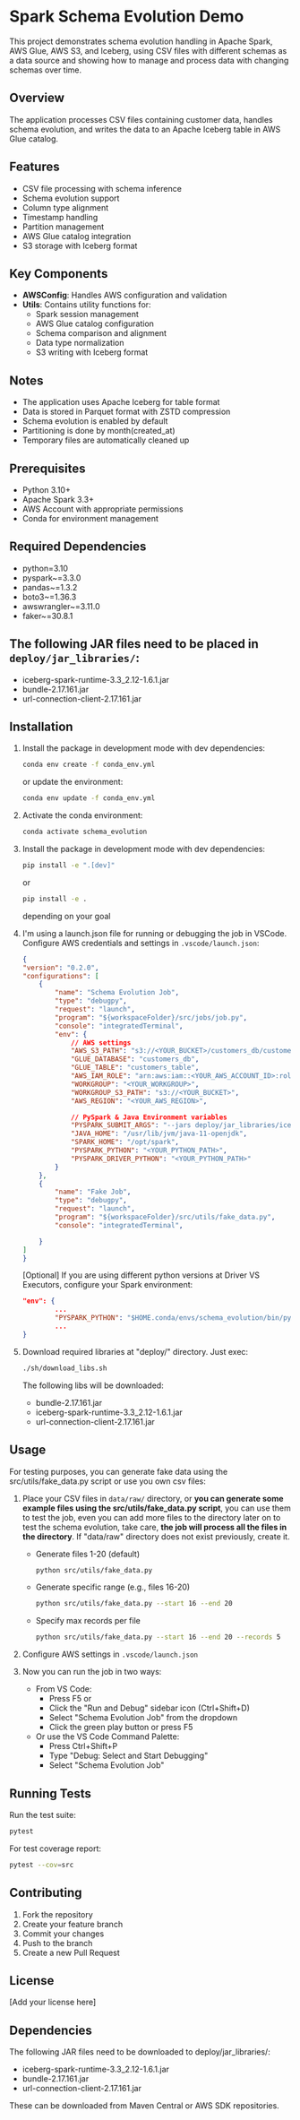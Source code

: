 # Spark Schema Evolution Demo

This project demonstrates schema evolution handling in Apache Spark, AWS Glue, AWS S3, and Iceberg, using CSV files with different schemas as a data source and showing how to manage and process data with changing schemas over time.

## Overview

The application processes CSV files containing customer data, handles schema evolution, and writes the data to an Apache Iceberg table in AWS Glue catalog.

## Features

- CSV file processing with schema inference
- Schema evolution support
- Column type alignment
- Timestamp handling
- Partition management
- AWS Glue catalog integration
- S3 storage with Iceberg format

## Key Components

- **AWSConfig**: Handles AWS configuration and validation
- **Utils**: Contains utility functions for:
  - Spark session management
  - AWS Glue catalog configuration
  - Schema comparison and alignment
  - Data type normalization
  - S3 writing with Iceberg format

## Notes

- The application uses Apache Iceberg for table format
- Data is stored in Parquet format with ZSTD compression
- Schema evolution is enabled by default
- Partitioning is done by month(created_at)
- Temporary files are automatically cleaned up  

## Prerequisites

- Python 3.10+
- Apache Spark 3.3+
- AWS Account with appropriate permissions
- Conda for environment management

## Required Dependencies

- python=3.10
- pyspark~=3.3.0
- pandas~=1.3.2
- boto3~=1.36.3
- awswrangler~=3.11.0
- faker~=30.8.1

## The following JAR files need to be placed in `deploy/jar_libraries/`:
- iceberg-spark-runtime-3.3_2.12-1.6.1.jar
- bundle-2.17.161.jar
- url-connection-client-2.17.161.jar


## Installation

1. Install the package in development mode with dev dependencies:
    ```bash
    conda env create -f conda_env.yml
    ```
    or update the environment:
    ```bash
    conda env update -f conda_env.yml
    ```

2. Activate the conda environment:
    ```bash
    conda activate schema_evolution
    ```

3. Install the package in development mode with dev dependencies:
    ```bash
    pip install -e ".[dev]" 
    ```
    or
    ```bash
    pip install -e . 
    ```
    depending on your goal

4. I'm using a launch.json file for running or debugging the job in VSCode. Configure AWS credentials and settings in `.vscode/launch.json`:

    ```json
    {
    "version": "0.2.0",
    "configurations": [
        {
            "name": "Schema Evolution Job",
            "type": "debugpy",
            "request": "launch",            
            "program": "${workspaceFolder}/src/jobs/job.py",
            "console": "integratedTerminal",
            "env": {                                
                // AWS settings
                "AWS_S3_PATH": "s3://<YOUR_BUCKET>/customers_db/customers_table",
                "GLUE_DATABASE": "customers_db",
                "GLUE_TABLE": "customers_table",
                "AWS_IAM_ROLE": "arn:aws:iam::<YOUR_AWS_ACCOUNT_ID>:role/<YOUR_AWS_ROLE>",
                "WORKGROUP": "<YOUR_WORKGROUP>",
                "WORKGROUP_S3_PATH": "s3://<YOUR_BUCKET>",
                "AWS_REGION": "<YOUR_AWS_REGION>",

                // PySpark & Java Environment variables
                "PYSPARK_SUBMIT_ARGS": "--jars deploy/jar_libraries/iceberg-spark-runtime-3.3_2.12-1.6.1.jar,deploy/jar_libraries/bundle-2.17.161.jar,deploy/jar_libraries/url-connection-client-2.17.161.jar pyspark-shell",
                "JAVA_HOME": "/usr/lib/jvm/java-11-openjdk",
                "SPARK_HOME": "/opt/spark",
                "PYSPARK_PYTHON": "<YOUR_PYTHON_PATH>",
                "PYSPARK_DRIVER_PYTHON": "<YOUR_PYTHON_PATH>"
            }
        },
        {
            "name": "Fake Job",
            "type": "debugpy",
            "request": "launch",            
            "program": "${workspaceFolder}/src/utils/fake_data.py",
            "console": "integratedTerminal",

        }
    ]
    }
    ```
    
    [Optional] If you are using different python versions at Driver VS Executors, configure your Spark environment:
    
    ```json
    "env": {                
            ...
            "PYSPARK_PYTHON": "$HOME.conda/envs/schema_evolution/bin/python",
            ...
    }
    ```
5. Download required libraries at "deploy/" directory. Just exec:
    ```bash
    ./sh/download_libs.sh 
    ```
    The following libs will be downloaded:
    - bundle-2.17.161.jar
    - iceberg-spark-runtime-3.3_2.12-1.6.1.jar
    - url-connection-client-2.17.161.jar


## Usage

For testing purposes, you can generate fake data using the src/utils/fake_data.py script or use you own csv files:

1. Place your CSV files in `data/raw/` directory, or **you can generate some example files using the src/utils/fake_data.py script**, you can use them to test the job, even you can add more files to the directory later on to test the schema evolution, take care, **the job will process all the files in the directory**.
If "data/raw" directory does not exist previously, create it.


    - Generate files 1-20 (default)
        ```bash    
        python src/utils/fake_data.py
        ```
    - Generate specific range (e.g., files 16-20)
        ```bash
        python src/utils/fake_data.py --start 16 --end 20
        ```
    - Specify max records per file
        ```bash
        python src/utils/fake_data.py --start 16 --end 20 --records 5
        ```  

2. Configure AWS settings in `.vscode/launch.json`

3. Now you can run the job in two ways:
    - From VS Code:
        - Press F5 or
        - Click the "Run and Debug" sidebar icon (Ctrl+Shift+D)
        - Select "Schema Evolution Job" from the dropdown
        - Click the green play button or press F5
    - Or use the VS Code Command Palette:
        - Press Ctrl+Shift+P
        - Type "Debug: Select and Start Debugging"
        - Select "Schema Evolution Job"


## Running Tests
Run the test suite:
```bash
pytest
```

For test coverage report:
```bash
pytest --cov=src
```


## Contributing
1. Fork the repository
2. Create your feature branch
3. Commit your changes
4. Push to the branch
5. Create a new Pull Request

## License
[Add your license here]

## Dependencies
The following JAR files need to be downloaded to deploy/jar_libraries/:
- iceberg-spark-runtime-3.3_2.12-1.6.1.jar
- bundle-2.17.161.jar
- url-connection-client-2.17.161.jar

These can be downloaded from Maven Central or AWS SDK repositories.
